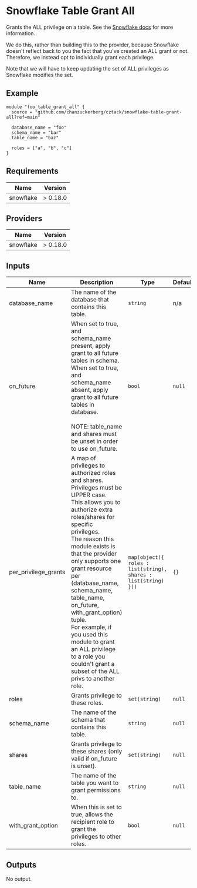 # Snowflake Table Grant All
Grants the ALL privilege on a table. See the [Snowflake docs](https://docs.snowflake.com/en/user-guide/security-access-control-privileges.html#table-privileges) for more information.

We do this, rather than building this to the provider, because Snowflake doesn't reflect back to you the fact that you've created an ALL grant or not. Therefore, we instead opt to individually grant each privilege.

Note that we will have to keep updating the set of ALL privileges as Snowflake modifies the set.

## Example

```hcl
module "foo_table_grant_all" {
  source = "github.com/chanzuckerberg/cztack/snowflake-table-grant-all?ref=main"

  database_name = "foo"
  schema_name = "bar"
  table_name = "baz"

  roles = ["a", "b", "c"]
}
```

<!-- START -->
## Requirements

| Name | Version |
|------|---------|
| snowflake | > 0.18.0 |

## Providers

| Name | Version |
|------|---------|
| snowflake | > 0.18.0 |

## Inputs

| Name | Description | Type | Default | Required |
|------|-------------|------|---------|:--------:|
| database\_name | The name of the database that contains this table. | `string` | n/a | yes |
| on\_future | When set to true, and schema\_name present, apply grant to all future tables in schema.<br>  When set to true, and schema\_name absent, apply grant to all future tables in database.<br><br>  NOTE: table\_name and shares must be unset in order to use on\_future. | `bool` | `null` | no |
| per\_privilege\_grants | A map of privileges to authorized roles and shares. Privileges must be UPPER case.<br>  This allows you to authorize extra roles/shares for specific privileges.<br>  The reason this module exists is that the provider only supports one grant resource per (database\_name, schema\_name, table\_name, on\_future, with\_grant\_option) tuple.<br>  For example, if you used this module to grant an ALL privilege to a role you couldn't grant a subset of the ALL privs to another role. | `map(object({ roles : list(string), shares : list(string) }))` | `{}` | no |
| roles | Grants privilege to these roles. | `set(string)` | `null` | no |
| schema\_name | The name of the schema that contains this table. | `string` | `null` | no |
| shares | Grants privilege to these shares (only valid if on\_future is unset). | `set(string)` | `null` | no |
| table\_name | The name of the table you want to grant permissions to. | `string` | `null` | no |
| with\_grant\_option | When this is set to true, allows the recipient role to grant the privileges to other roles. | `bool` | `null` | no |

## Outputs

No output.

<!-- END -->
